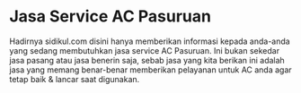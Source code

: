 # Jasa Service AC Pasuruan
Hadirnya sidikul.com disini hanya memberikan informasi kepada anda-anda yang sedang membutuhkan jasa service AC Pasuruan. Ini bukan sekedar jasa pasang atau jasa benerin saja, sebab jasa yang kita berikan ini adalah jasa yang memang benar-benar memberikan pelayanan untuk AC anda agar tetap baik & lancar saat digunakan.
